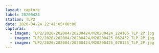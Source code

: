 ```yaml
---
layout: capture
label: 20200424
station: TLP2
date: 2020-04-24 22:41:05+00:00
capturas:
  - imagem: TLP2/2020/202004/20200424/M20200424_224105_TLP_2P.jpg
  - imagem: TLP2/2020/202004/20200424/M20200425_062432_TLP_2P.jpg
  - imagem: TLP2/2020/202004/20200424/M20200425_070125_TLP_2P.jpg
---
```

